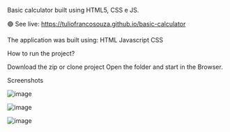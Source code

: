 Basic calculator built using HTML5, CSS e JS.

🟢 See live: https://tuliofrancosouza.github.io/basic-calculator

The application was built using: HTML Javascript CSS

How to run the project?

Download the zip or clone project Open the folder and start in the Browser.

Screenshots

![image](https://user-images.githubusercontent.com/96994158/195921636-c4f5f7cd-1a8e-40f8-bc63-48d4fa08ece7.png)


![image](https://user-images.githubusercontent.com/96994158/195921661-570733ab-3bd8-41b2-83dc-09b64f1c4472.png)


![image](https://user-images.githubusercontent.com/96994158/195921684-ef26fe75-aafd-4ba7-a0fe-38066617d4dc.png)


